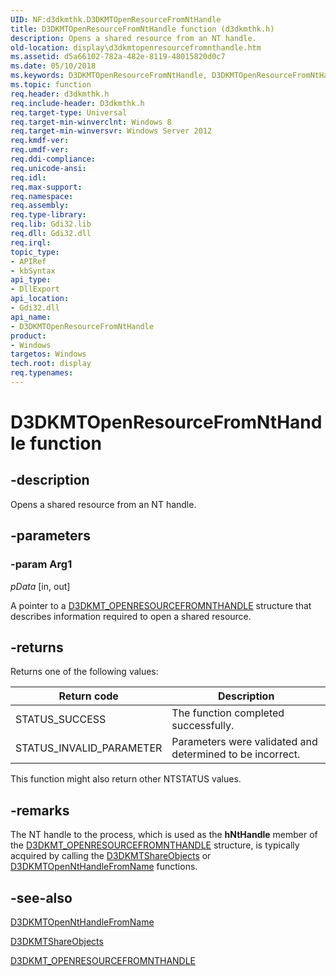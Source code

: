 ```yaml
---
UID: NF:d3dkmthk.D3DKMTOpenResourceFromNtHandle
title: D3DKMTOpenResourceFromNtHandle function (d3dkmthk.h)
description: Opens a shared resource from an NT handle.
old-location: display\d3dkmtopenresourcefromnthandle.htm
ms.assetid: d5a66102-782a-482e-8119-48015820d0c7
ms.date: 05/10/2018
ms.keywords: D3DKMTOpenResourceFromNtHandle, D3DKMTOpenResourceFromNtHandle callback function [Display Devices], PFND3DKMT_OPENRESOURCEFROMNTHANDLE, PFND3DKMT_OPENRESOURCEFROMNTHANDLE callback, d3dkmthk/D3DKMTOpenResourceFromNtHandle, display.d3dkmtopenresourcefromnthandle
ms.topic: function
req.header: d3dkmthk.h
req.include-header: D3dkmthk.h
req.target-type: Universal
req.target-min-winverclnt: Windows 8
req.target-min-winversvr: Windows Server 2012
req.kmdf-ver: 
req.umdf-ver: 
req.ddi-compliance: 
req.unicode-ansi: 
req.idl: 
req.max-support: 
req.namespace: 
req.assembly: 
req.type-library: 
req.lib: Gdi32.lib 
req.dll: Gdi32.dll 
req.irql: 
topic_type:
- APIRef
- kbSyntax
api_type:
- DllExport
api_location:
- Gdi32.dll
api_name:
- D3DKMTOpenResourceFromNtHandle
product:
- Windows
targetos: Windows
tech.root: display
req.typenames: 
---
```


# D3DKMTOpenResourceFromNtHandle function

## -description

Opens a shared resource from an NT handle.

## -parameters

### -param Arg1

*pData* [in, out]

A pointer to a <a href="https://msdn.microsoft.com/library/windows/hardware/hh406496">D3DKMT_OPENRESOURCEFROMNTHANDLE</a> structure that describes information required to open a shared resource.

## -returns

Returns one of the following values:

|Return code|Description|
|--- |--- |
|STATUS_SUCCESS|The function completed successfully.|
|STATUS_INVALID_PARAMETER|Parameters were validated and determined to be incorrect.|

This function might also return other NTSTATUS values.

## -remarks

The NT handle to the process, which is used as the <b>hNtHandle</b> member of the <a href="https://msdn.microsoft.com/library/windows/hardware/hh406496">D3DKMT_OPENRESOURCEFROMNTHANDLE</a> structure, is typically acquired by calling the <a href="https://msdn.microsoft.com/library/windows/hardware/hh780251">D3DKMTShareObjects</a> or <a href="https://msdn.microsoft.com/library/windows/hardware/hh439409">D3DKMTOpenNtHandleFromName</a>  functions.

## -see-also

<a href="https://msdn.microsoft.com/library/windows/hardware/hh439409">D3DKMTOpenNtHandleFromName</a>

<a href="https://msdn.microsoft.com/library/windows/hardware/hh780251">D3DKMTShareObjects</a>

<a href="https://msdn.microsoft.com/library/windows/hardware/hh406496">D3DKMT_OPENRESOURCEFROMNTHANDLE</a>
 
